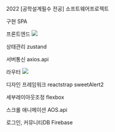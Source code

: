 2022 [공학설계필수 전공] 소프트웨어프로젝트

구현
SPA

프론트엔드
<img src="https://img.shields.io/badge/-React-<red>?logo=React&logoColor=red&color=61DAFB"/>

상태관리
zustand

서버통신
axios.api

라우터
<img src="https://img.shields.io/badge/-React Router Dom-<red>?logo=ReactRouter&logoColor=white&color=CA4245"/>

디자인 프레임워크
reactstrap
sweetAlert2

세부레이아웃조정
flexbox 

스크롤 애니메이션
AOS.api

로그인, 커뮤니티DB
Firebase
